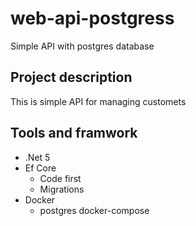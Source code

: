 # web-api-postgress
Simple API with postgres database

## Project description
This is simple API for managing customets

## Tools and framwork
- .Net 5
- Ef Core
  - Code first
  - Migrations
- Docker
  - postgres docker-compose
